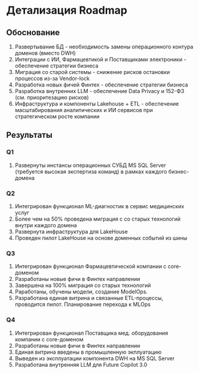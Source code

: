 # Детализация Roadmap

## Обоснование
1. Развертывание БД - необходимость замены операционного контура доменов (вместо DWH)
2. Интеграции с ИИ, Фармацевтикой и Поставщиками электроники - обеспечение стратегии бизнеса
3. Миграция со старой системы - снижение рисков остановки процессов из-за Vendor-lock
4. Разработка новых фичей Финтех - обеспечение стратегии бизнеса
5. Разработка внутренних LLM - обеспечение Data Privacy и 152-ФЗ (см. приоритезацию рисков)
6. Инфраструктура и компоненты Lakehouse + ETL - обеспечение масштабирования аналитических и ИИ сервисов при стратегическом росте компании

## Результаты

### Q1
1. Развернуты инстансы операционных СУБД MS SQL Server (требуется высокая экспертиза команд) в рамках каждого бизнес-домена

### Q2
1. Интегрирован функционал ML-диагностик в сервис медицинских услуг
2. Более чем на 50% проведена миграция с со старых технологий внутри каждого домена
3. Развернута инфраструктура для LakeHouse
4. Проведен пилот LakeHouse на основе доменных событий из шины

### Q3
1. Интегрирован функционал Фармацевтической компании с core-доменом
2. Разработаны новые фичи в Финтех направлении
3. Завершена на 100% миграция со старых технологий
4. Раработаны, обучены модели, создание ModelOps.
5. Разработана единая витрина и связанные ETL-процессы, проводится пилот. Планирование перехода к MLOps

### Q4
1. Интегрирован функционал Поставщика мед. оборудования компании с core-доменом
2. Разработаны новые фичи в Финтех направлении
3. Единая витрина введены в промышленную экплуатацию
4. Выведен из эксплуатации компонента DWH на MS SQL Server
5. Разработана внутренняя LLM для Future Copilot 3.0